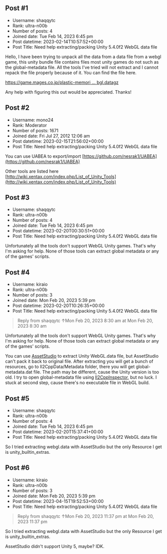 ## Post #1
- Username: shaqqytc
- Rank: ultra-n00b
- Number of posts: 4
- Joined date: Tue Feb 14, 2023 6:45 pm
- Post datetime: 2023-02-14T10:57:52+00:00
- Post Title: Need help extracting/packing Unity 5.4.0f2 WebGL data file

Hello, I have been trying to unpack all the data from a data file from a webgl game, this unity bundle file contains files most unity games do not such as the global-metadata file. All the tools I've tried will not extract and I cannot repack the file properly because of it. You can find the file here.

[https://game.mages.co.jp/plastic-memori ... bgl.datagz](https://game.mages.co.jp/plastic-memories/system/webgl/Release/webgl.datagz)

Any help with figuring this out would be appreciated. Thanks!
## Post #2
- Username: mono24
- Rank: Moderator
- Number of posts: 1671
- Joined date: Fri Jul 27, 2012 12:06 am
- Post datetime: 2023-02-15T21:56:02+00:00
- Post Title: Need help extracting/packing Unity 5.4.0f2 WebGL data file

You can use UABEA to export/import [https://github.com/nesrak1/UABEA](https://github.com/nesrak1/UABEA)

Other tools are listed here [http://wiki.xentax.com/index.php/List_of_Unity_Tools](http://wiki.xentax.com/index.php/List_of_Unity_Tools)
## Post #3
- Username: shaqqytc
- Rank: ultra-n00b
- Number of posts: 4
- Joined date: Tue Feb 14, 2023 6:45 pm
- Post datetime: 2023-02-20T00:30:51+00:00
- Post Title: Need help extracting/packing Unity 5.4.0f2 WebGL data file

Unfortunately all the tools don't support WebGL Unity games. That's why I'm asking for help. None of those tools can extract global metadata or any of the games' scripts.
## Post #4
- Username: kiraio
- Rank: ultra-n00b
- Number of posts: 3
- Joined date: Mon Feb 20, 2023 5:39 pm
- Post datetime: 2023-02-20T10:26:35+00:00
- Post Title: Need help extracting/packing Unity 5.4.0f2 WebGL data file

> Reply from shaqqytc ↑Mon Feb 20, 2023 8:30 am at Mon Feb 20, 2023 8:30 am
>
> 
Unfortunately all the tools don't support WebGL Unity games. That's why I'm asking for help. None of those tools can extract global metadata or any of the games' scripts.

You can use [AssetStudio](https://github.com/Perfare/AssetStudio/) to extract Unity WebGL.data file, but AssetStudio can't pack it back to original file. After extracting you will get a bunch of resources, go to Il2CppData/Metadata folder, there you will get global-metadata.dat file. The path may be different, cause the Unity version is too old. I try to open global-metadata file using [Il2CppInspector](https://github.com/djkaty/Il2CppInspector), but no luck. I stuck at second step, cause there's no executable file in WebGL build.
## Post #5
- Username: shaqqytc
- Rank: ultra-n00b
- Number of posts: 4
- Joined date: Tue Feb 14, 2023 6:45 pm
- Post datetime: 2023-02-20T15:37:41+00:00
- Post Title: Need help extracting/packing Unity 5.4.0f2 WebGL data file

So I tried extracting webgl.data with AssetStudio but the only Resource I get is unity_builtin_extras.
## Post #6
- Username: kiraio
- Rank: ultra-n00b
- Number of posts: 3
- Joined date: Mon Feb 20, 2023 5:39 pm
- Post datetime: 2023-04-15T19:52:53+00:00
- Post Title: Need help extracting/packing Unity 5.4.0f2 WebGL data file

> Reply from shaqqytc ↑Mon Feb 20, 2023 11:37 pm at Mon Feb 20, 2023 11:37 pm
>
> 
So I tried extracting webgl.data with AssetStudio but the only Resource I get is unity_builtin_extras.

AssetStudio didn't support Unity 5, maybe? IDK.

